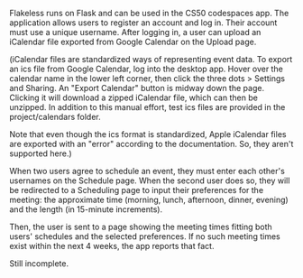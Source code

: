Flakeless runs on Flask and can be used in the CS50 codespaces app. The application allows users to register an account and log in. Their account must use a unique username. After logging in, a user can upload an iCalendar file exported from Google Calendar on the Upload page. 

(iCalendar files are standardized ways of representing event data. To export an ics file from Google Calendar, log into the desktop app. Hover over the calendar name in the lower left corner, then click the three dots > Settings and Sharing. An "Export Calendar" button is midway down the page. Clicking it will download a zipped iCalendar file, which can then be unzipped. In addition to this manual effort, test ics files are provided in the project/calendars folder.

Note that even though the ics format is standardized, Apple iCalendar files are exported with an "error" according to the documentation. So, they aren't supported here.)

When two users agree to schedule an event, they must enter each other's usernames on the Schedule page. When the second user does so, they will be redirected to a Scheduling page to input their preferences for the meeting: the approximate time (morning, lunch, afternoon, dinner, evening) and the length (in 15-minute increments).

Then, the user is sent to a page showing the meeting times fitting both users' schedules and the selected preferences. If no such meeting times exist within the next 4 weeks, the app reports that fact.

Still incomplete.
